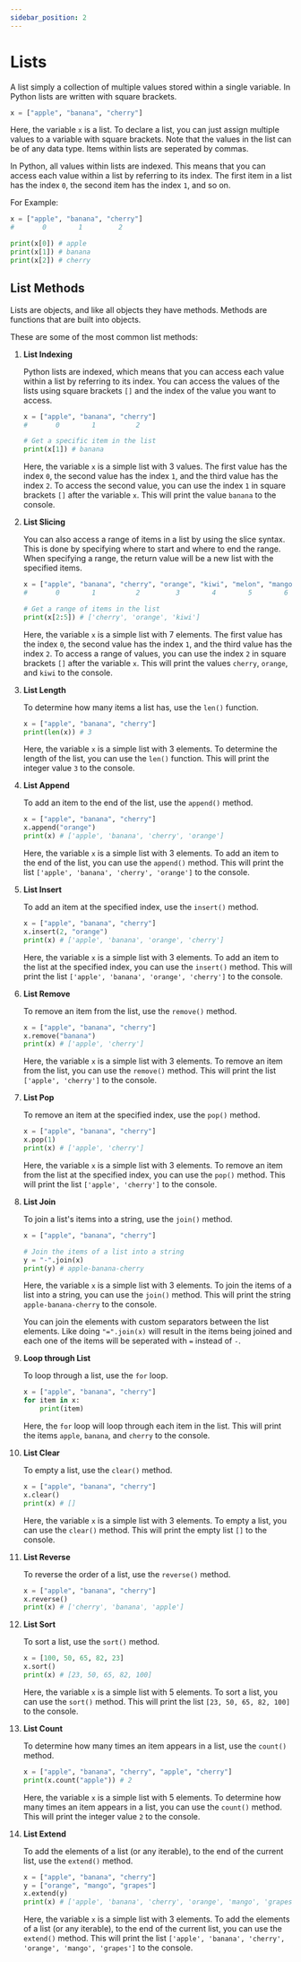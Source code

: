 ```yaml
---
sidebar_position: 2
---
```


# Lists

A list simply a collection of multiple values stored within a single variable. In Python lists are written with square brackets.

```python
x = ["apple", "banana", "cherry"]
```

Here, the variable `x` is a list. To declare a list, you can just assign multiple values to a variable with square brackets. Note that the values in the list can be of any data type. Items within lists are seperated by commas.

In Python, all values within lists are indexed. This means that you can access each value within a list by referring to its index. The first item in a list has the index `0`, the second item has the index `1`, and so on.

For Example:
```python title="List Indexes"
x = ["apple", "banana", "cherry"]
#       0        1         2

print(x[0]) # apple
print(x[1]) # banana
print(x[2]) # cherry
```




## List Methods

Lists are objects, and like all objects they have methods. Methods are functions that are built into objects.

These are some of the most common list methods:

1. **List Indexing**

    Python lists are indexed, which means that you can access each value within a list by referring to its index. 
    You can access the values of the lists using square brackets `[]` and the index of the value you want to access.

    ```python title="List Indexing"
    x = ["apple", "banana", "cherry"]
    #       0        1          2

    # Get a specific item in the list
    print(x[1]) # banana
    ```
   
    Here, the variable `x` is a simple list with 3 values. The first value has the index `0`, the second value has the index `1`, and the third value has the index `2`. To access the second value, you can use the index `1` in square brackets `[]` after the variable `x`. This will print the value `banana` to the console.

2. **List Slicing**

    You can also access a range of items in a list by using the slice syntax. This is done by specifying where to start and where to end the range. When specifying a range, the return value will be a new list with the specified items.

    ```python title="List Slicing"
    x = ["apple", "banana", "cherry", "orange", "kiwi", "melon", "mango"]
    #       0        1          2         3        4        5        6

    # Get a range of items in the list
    print(x[2:5]) # ['cherry', 'orange', 'kiwi']
    ```
   
    Here, the variable `x` is a simple list with 7 elements. The first value has the index `0`, the second value has the index `1`, and the third value has the index `2`. To access a range of values, you can use the index `2` in square brackets `[]` after the variable `x`. This will print the values `cherry`, `orange`, and `kiwi` to the console.

3. **List Length**

    To determine how many items a list has, use the `len()` function.

    ```python title="List Length"
    x = ["apple", "banana", "cherry"]
    print(len(x)) # 3
    ```
   
    Here, the variable `x` is a simple list with 3 elements. To determine the length of the list, you can use the `len()` function. This will print the integer value `3` to the console.

4. **List Append**
    
    To add an item to the end of the list, use the `append()` method.
    
    ```python title="List Append"
    x = ["apple", "banana", "cherry"]
    x.append("orange")
    print(x) # ['apple', 'banana', 'cherry', 'orange']
    ```
    
    Here, the variable `x` is a simple list with 3 elements. To add an item to the end of the list, you can use the `append()` method. This will print the list `['apple', 'banana', 'cherry', 'orange']` to the console.

5. **List Insert**
    
    To add an item at the specified index, use the `insert()` method.
        
    ```python title="List Insert"
    x = ["apple", "banana", "cherry"]
    x.insert(2, "orange")
    print(x) # ['apple', 'banana', 'orange', 'cherry']
    ```
        
    Here, the variable `x` is a simple list with 3 elements. To add an item to the list at the specified index, you can use the `insert()` method. This will print the list `['apple', 'banana', 'orange', 'cherry']` to the console.
    
6. **List Remove**
    
    To remove an item from the list, use the `remove()` method.
        
    ```python title="List Remove"
    x = ["apple", "banana", "cherry"]
    x.remove("banana")
    print(x) # ['apple', 'cherry']
    ```
        
    Here, the variable `x` is a simple list with 3 elements. To remove an item from the list, you can use the `remove()` method. This will print the list `['apple', 'cherry']` to the console.
    
7. **List Pop**

    To remove an item at the specified index, use the `pop()` method.
        
    ```python title="List Pop"
    x = ["apple", "banana", "cherry"]
    x.pop(1)
    print(x) # ['apple', 'cherry']
    ```
        
    Here, the variable `x` is a simple list with 3 elements. To remove an item from the list at the specified index, you can use the `pop()` method. This will print the list `['apple', 'cherry']` to the console.
    
8. **List Join**

    To join a list's items into a string, use the `join()` method.
        
    ```python title="List Join"
    x = ["apple", "banana", "cherry"]

    # Join the items of a list into a string
    y = "-".join(x)
    print(y) # apple-banana-cherry
    ```
      
    Here, the variable `x` is a simple list with 3 elements. To join the items of a list into a string, you can use the `join()` method. This will print the string `apple-banana-cherry` to the console.
    
    You can join the elements with custom separators between the list elements. Like doing `"=".join(x)` will result in the items being joined and each one of the items will be seperated with `=` instead of `-`.

9. **Loop through List**

    To loop through a list, use the `for` loop.
        
    ```python title="Loop through List"
    x = ["apple", "banana", "cherry"]
    for item in x:
        print(item)
    ```
    
    Here, the `for` loop will loop through each item in the list. This will print the items `apple`, `banana`, and `cherry` to the console.
 
10. **List Clear**

    To empty a list, use the `clear()` method.
        
    ```python title="List Clear"
    x = ["apple", "banana", "cherry"]
    x.clear()
    print(x) # []
    ``` 
    
    Here, the variable `x` is a simple list with 3 elements. To empty a list, you can use the `clear()` method. This will print the empty list `[]` to the console.

11. **List Reverse**

    To reverse the order of a list, use the `reverse()` method.
        
    ```python title="List Reverse"
    x = ["apple", "banana", "cherry"]
    x.reverse()
    print(x) # ['cherry', 'banana', 'apple']
    ```
12. **List Sort**

    To sort a list, use the `sort()` method.
        
    ```python title="List Sort"
    x = [100, 50, 65, 82, 23]
    x.sort()
    print(x) # [23, 50, 65, 82, 100]
    ```
    
    Here, the variable `x` is a simple list with 5 elements. To sort a list, you can use the `sort()` method. This will print the list `[23, 50, 65, 82, 100]` to the console.

13. **List Count**

    To determine how many times an item appears in a list, use the `count()` method.
        
    ```python title="List Count"
    x = ["apple", "banana", "cherry", "apple", "cherry"]
    print(x.count("apple")) # 2
    ```
    
    Here, the variable `x` is a simple list with 5 elements. To determine how many times an item appears in a list, you can use the `count()` method. This will print the integer value `2` to the console.

14. **List Extend**
    
    To add the elements of a list (or any iterable), to the end of the current list, use the `extend()` method.
        
    ```python title="List Extend"
    x = ["apple", "banana", "cherry"]
    y = ["orange", "mango", "grapes"]
    x.extend(y)
    print(x) # ['apple', 'banana', 'cherry', 'orange', 'mango', 'grapes']
    ```
    
    Here, the variable `x` is a simple list with 3 elements. To add the elements of a list (or any iterable), to the end of the current list, you can use the `extend()` method. This will print the list `['apple', 'banana', 'cherry', 'orange', 'mango', 'grapes']` to the console.


    



